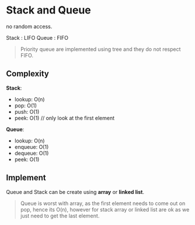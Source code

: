 # Stack and Queue

no random access.

Stack : LIFO
Queue : FIFO

> Priority queue are implemented using tree and they do not respect FIFO.

## Complexity

**Stack**:

- lookup: O(n)
- pop: O(1)
- push: O(1)
- peek: O(1) // only look at the first element

**Queue**:

- lookup: O(n)
- enqueue: O(1)
- dequeue: O(1)
- peek: O(1)

## Implement

Queue and Stack can be create using **array** or **linked list**.

> Queue is worst with array, as the first element needs to come out on pop, hence its O(n), however for stack array or linked list are ok as we just need to get the last element.
